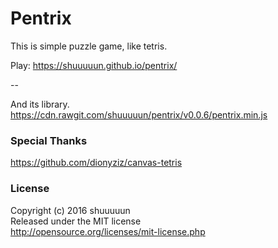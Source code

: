 # Pentrix

This is simple puzzle game, like tetris.

Play: https://shuuuuun.github.io/pentrix/

--

And its library.  
https://cdn.rawgit.com/shuuuuun/pentrix/v0.0.6/pentrix.min.js


### Special Thanks
https://github.com/dionyziz/canvas-tetris


### License
Copyright (c) 2016 shuuuuun<br>
Released under the MIT license<br>
http://opensource.org/licenses/mit-license.php
